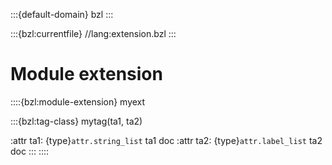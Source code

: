:::{default-domain} bzl
:::

:::{bzl:currentfile} //lang:extension.bzl
:::


# Module extension
::::{bzl:module-extension} myext

:::{bzl:tag-class} mytag(ta1, ta2)

:attr ta1:
  {type}`attr.string_list`
  ta1 doc
:attr ta2:
  {type}`attr.label_list`
  ta2 doc
:::
::::
